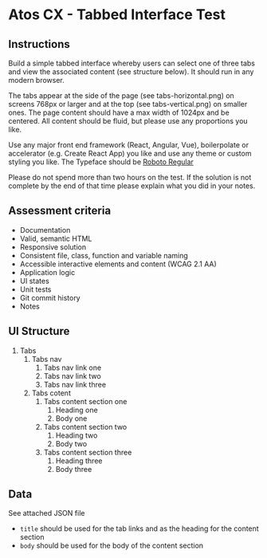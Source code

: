 # Atos CX - Tabbed Interface Test 

## Instructions

Build a simple tabbed interface whereby users can select one of three tabs and view the associated content (see structure below). It should run in any modern browser.

The tabs appear at the side of the page (see tabs-horizontal.png) on screens 768px or larger and at the top (see tabs-vertical.png) on smaller ones. The page content should have a max width of 1024px and be centered. All content should be fluid, but please use any proportions you like.  

Use any major front end framework (React, Angular, Vue), boilerpolate or accelerator (e.g. Create React App) you like and use any theme or custom styling you like. The Typeface should be [Roboto Regular](https://fonts.google.com/share?selection.family=Roboto)

Please do not spend more than two hours on the test. If the solution is not complete by the end of that time please explain what you did in your notes.

## Assessment criteria

* Documentation 
* Valid, semantic HTML
* Responsive solution
* Consistent file, class, function and variable naming
* Accessible interactive elements and content (WCAG 2.1 AA)
* Application logic
* UI states
* Unit tests
* Git commit history
* Notes

## UI Structure

1. Tabs
    1. Tabs nav
        1. Tabs nav link one
        2. Tabs nav link two
        3. Tabs nav link three
    2. Tabs cotent
        1. Tabs content section one
            1. Heading one
            2. Body one
        2. Tabs content section two
            1. Heading two
            2. Body two
        3. Tabs content section three
            1. Heading three
            2. Body three

## Data
See attached JSON file

* `title` should be used for the tab links and as the heading for the content section
* `body` should be used for the body of the content section